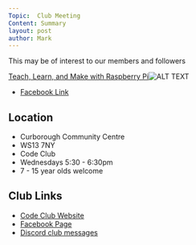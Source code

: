 ```yaml
---
Topic:  Club Meeting
Content: Summary
layout: post
author: Mark
---
```

This may be of interest to our members and followers

[Teach, Learn, and Make with Raspberry Pi](http://l.facebook.com/l.php?u=http%3A%2F%2Fraspberrypi.org%2F&h=AT1ASO3RcL3bzgwLz2Xd_bGw8cLzVNBp7zq2ZZBL1wP7_ako_SthDJnGXdVm4gFLOIOKoFA-c9yVuja6Rq7eVGcb_dtb8Jo-6UEG0o2dOD-SV44iObaISJ8cW7xVHeue&s=1)![ALT TEXT](https://external.fbhx6-1.fna.fbcdn.net/emg1/v/t13/15301370695935524516?url=https%3A%2F%2Fwww.raspberrypi.org%2Fpagekit-assets%2Fmedia%2Fimages%2F7bd734d6285cc84615aa.png&fb_obo=1&utld=raspberrypi.org&stp=c0.5000x0.5000f_dst-emg0_p361x361_q75&ccb=13-1&oh=06_AbF4_sNSzFaGxOzwLv5vpgycA_xOiuaWtsRKs3WEcIFQWw&oe=65283E98&_nc_sid=e609ca)

* [Facebook Link](https://www.facebook.com/1481985248595237/posts/4486212371505828/)

## Location

* Curborough Community Centre
* WS13 7NY
* Code Club
* Wednesdays 5:30 - 6:30pm
* 7 - 15 year olds welcome

## Club Links

* [Code Club Website](https://lichfield-code-club.github.io/)
* [Facebook Page](https://www.facebook.com/LichfieldCoders)
* [Discord club messages](https://discord.gg/szz6xGK)
